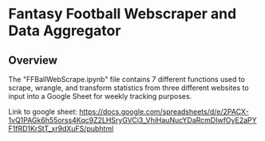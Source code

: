 # Fantasy Football Webscraper and Data Aggregator

## Overview
The "FFBallWebScrape.ipynb" file contains 7 different functions used to scrape, wrangle, and transform statistics from three different websites to input into a Google Sheet for weekly tracking purposes.

Link to google sheet: https://docs.google.com/spreadsheets/d/e/2PACX-1vQ1PAGk6h55orss4Kqc9Z2LHSryGVCi3_VhiHauNucYDaRcmDIwfOyE2aPYF1fRD1KrStT_xr9dXuFS/pubhtml
